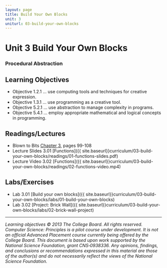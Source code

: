 ```yaml
---
layout: page
title: Build Your Own Blocks
unit: 3
uniturl: 03-build-your-own-blocks
---
```



Unit 3 Build Your Own Blocks
======================================
### Procedural Abstraction


Learning Objectives
-------------------
 * Objective 1.2.1 … use computing tools and techniques for creative expression.
 * Objective 1.3.1 … use programming as a creative tool.
 * Objective 5.2.1 … use abstraction to manage complexity in programs.
 * Objective 5.4.1 … employ appropriate mathematical and logical concepts in programming.


Readings/Lectures
-----------------
 * Blown to Bits [Chapter 3](http://www.bitsbook.com/wp-content/uploads/2008/12/chapter3.pdf), pages 99-108
 * Lecture Slides 3.01 [Functions]({{ site.baseurl}}curriculum/03-build-your-own-blocks/readings/01-functions-slides.pdf)
 * Lecture Video 3.02 [Functions]({{ site.baseurl}}curriculum/03-build-your-own-blocks/readings/02-functions-video.mp4)
 

Labs/Exercises
--------------
 * Lab 3.01 [Build your own blocks]({{ site.baseurl}}curriculum/03-build-your-own-blocks/labs/01-build-your-own-blocks)
 * Lab 3.02 [Project: Brick Wall]({{ site.baseurl}}curriculum/03-build-your-own-blocks/labs/02-brick-wall-project)

---
*Learning objectives © 2013 The College Board. All rights reserved. Computer Science: Principles is a pilot course under development. It is not an official Advanced Placement course currently being offered by the College Board. This document is based upon work supported by the National Science Foundation, grant CNS‐0938336. Any opinions, findings, and conclusions or recommendations expressed in this material are those of the author(s) and do not necessarily reflect the views of the National Science Foundation.*
